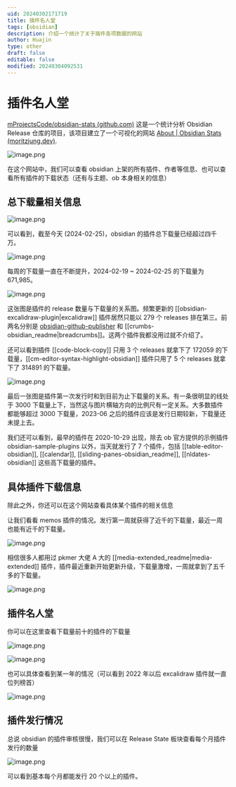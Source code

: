 ```yaml
---
uid: 20240302171719
title: 插件名人堂
tags: [obsidian]
description: 介绍一个统计了关于插件各项数据的网站
author: Huajin
type: other
draft: false
editable: false
modified: 20240304092531
---
```


# 插件名人堂

[mProjectsCode/obsidian-stats (github.com)](https://github.com/mProjectsCode/obsidian-stats) 这是一个统计分析 Obsidian Release 仓库的项目，该项目建立了一个可视化的网站 [About | Obsidian Stats (moritzjung.dev)](https://www.moritzjung.dev/obsidian-stats/home/about/).

![image.png](https://cdn.pkmer.cn/images/20240302171942.png!pkmer)

在这个网站中，我们可以查看 obsidian 上架的所有插件、作者等信息、也可以查看所有插件的下载状态（还有与主题、ob 本身相关的信息）

## 总下载量相关信息

![image.png](https://cdn.pkmer.cn/images/20240302172429.png!pkmer)

可以看到，截至今天 (2024-02-25)，obsidian 的插件总下载量已经超过四千万。

![image.png](https://cdn.pkmer.cn/images/20240302172257.png!pkmer)

每周的下载量一直在不断提升，2024-02-19 ~ 2024-02-25 的下载量为 671,985。

![image.png](https://cdn.pkmer.cn/images/20240302172756.png!pkmer)

这张图是插件的 release 数量与下载量的关系图。频繁更新的 [[obsidian-excalidraw-plugin|excalidraw]] 插件居然只能以 279 个 releases 排在第三。前两名分别是 [obsidian-github-publisher](https://github.com/ObsidianPublisher/obsidian-github-publisher) 和 [[crumbs-obsidian_readme|breadcrumbs]]。这两个插件我都没用过就不介绍了。

还可以看到插件 [[code-block-copy]] 只用 3 个 releases 就拿下了 172059 的下载量，[[cm-editor-syntax-highlight-obsidian]] 插件只用了 5 个 releases 就拿下了 314891 的下载量。

![image.png](https://cdn.pkmer.cn/images/20240302173752.png!pkmer)

最后一张图是插件第一次发行时和到目前为止下载量的关系。有一条很明显的线处于 3000 下载量上下，当然这与图片横轴方向的比例尺有一定关系。大多数插件都能够超过 3000 下载量，2023-06 之后的插件应该是发行日期较新，下载量还未提上去。

我们还可以看到，最早的插件在 2020-10-29 出现，除去 ob 官方提供的示例插件 obsidian-sample-plugins 以外，当天就发行了 7 个插件，包括 [[table-editor-obsidian]], [[calendar]], [[sliding-panes-obsidian_readme]], [[nldates-obsidian]] 这些高下载量的插件。

## 具体插件下载信息

除此之外，你还可以在这个网站查看具体某个插件的相关信息

让我们看看 memos 插件的情况。发行第一周就获得了近千的下载量，最近一周也能有近千的下载量。

![image.png](https://cdn.pkmer.cn/images/20240302175119.png!pkmer)

相信很多人都用过 pkmer 大佬 A 大的 [[media-extended_readme|media-extended]] 插件，插件最近重新开始更新升级，下载量激增，一周就拿到了五千多的下载量。

![image.png](https://cdn.pkmer.cn/images/20240302175457.png!pkmer)

## 插件名人堂

你可以在这里查看下载量前十的插件的下载量

![image.png](https://cdn.pkmer.cn/images/20240302180104.png!pkmer)

![image.png](https://cdn.pkmer.cn/images/20240302180117.png!pkmer)

也可以具体查看到某一年的情况（可以看到 2022 年以后 excalidraw 插件就一直位列榜首）

![image.png](https://cdn.pkmer.cn/images/20240302180134.png!pkmer)

## 插件发行情况

总说 obsidian 的插件审核很慢，我们可以在 Release State 板块查看每个月插件发行的数量

![image.png](https://cdn.pkmer.cn/images/20240302180551.png!pkmer)

可以看到基本每个月都能发行 20 个以上的插件。
